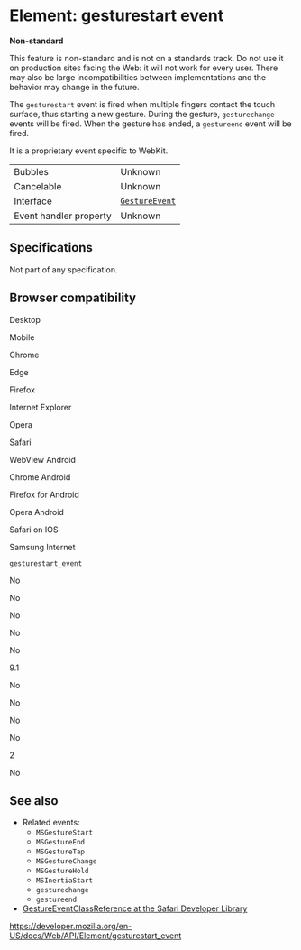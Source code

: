 Element: gesturestart event
===========================

**Non-standard**

This feature is non-standard and is not on a standards track. Do not use it on production sites facing the Web: it will not work for every user. There may also be large incompatibilities between implementations and the behavior may change in the future.

The `gesturestart` event is fired when multiple fingers contact the touch surface, thus starting a new gesture. During the gesture, `gesturechange` events will be fired. When the gesture has ended, a `gestureend` event will be fired.

It is a proprietary event specific to WebKit.

<table><tbody><tr class="odd"><td>Bubbles</td><td>Unknown</td></tr><tr class="even"><td>Cancelable</td><td>Unknown</td></tr><tr class="odd"><td>Interface</td><td><a href="../gestureevent"><code>GestureEvent</code></a></td></tr><tr class="even"><td>Event handler property</td><td>Unknown</td></tr></tbody></table>

Specifications
--------------

Not part of any specification.

Browser compatibility
---------------------

Desktop

Mobile

Chrome

Edge

Firefox

Internet Explorer

Opera

Safari

WebView Android

Chrome Android

Firefox for Android

Opera Android

Safari on IOS

Samsung Internet

`gesturestart_event`

No

No

No

No

No

9.1

No

No

No

No

2

No

See also
--------

-   Related events:
    -   `MSGestureStart`
    -   `MSGestureEnd`
    -   `MSGestureTap`
    -   `MSGestureChange`
    -   `MSGestureHold`
    -   `MSInertiaStart`
    -   `gesturechange`
    -   `gestureend`
-   [GestureEventClassReference at the Safari Developer Library](https://developer.apple.com/library/iad/documentation/UserExperience/Reference/GestureEventClassReference/index.html)

<a href="https://developer.mozilla.org/en-US/docs/Web/API/Element/gesturestart_event" class="_attribution-link">https://developer.mozilla.org/en-US/docs/Web/API/Element/gesturestart_event</a>
